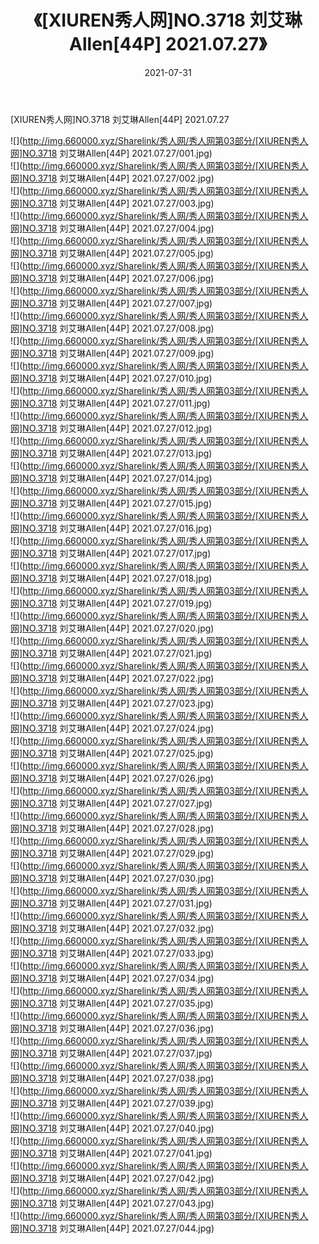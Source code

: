﻿---
layout: post
title:  《[XIUREN秀人网]NO.3718 刘艾琳Allen[44P] 2021.07.27》
date:   2021-07-31
img: http://img.660000.xyz/Sharelink/秀人网/秀人网第03部分/[XIUREN秀人网]NO.3718 刘艾琳Allen[44P] 2021.07.27/000.jpg
categories: [美女, 清纯, 唯美]
---

[XIUREN秀人网]NO.3718 刘艾琳Allen[44P] 2021.07.27

  ![](http://img.660000.xyz/Sharelink/秀人网/秀人网第03部分/[XIUREN秀人网]NO.3718 刘艾琳Allen[44P] 2021.07.27/001.jpg) <br> ![](http://img.660000.xyz/Sharelink/秀人网/秀人网第03部分/[XIUREN秀人网]NO.3718 刘艾琳Allen[44P] 2021.07.27/002.jpg) <br> ![](http://img.660000.xyz/Sharelink/秀人网/秀人网第03部分/[XIUREN秀人网]NO.3718 刘艾琳Allen[44P] 2021.07.27/003.jpg) <br> ![](http://img.660000.xyz/Sharelink/秀人网/秀人网第03部分/[XIUREN秀人网]NO.3718 刘艾琳Allen[44P] 2021.07.27/004.jpg) <br> ![](http://img.660000.xyz/Sharelink/秀人网/秀人网第03部分/[XIUREN秀人网]NO.3718 刘艾琳Allen[44P] 2021.07.27/005.jpg) <br> ![](http://img.660000.xyz/Sharelink/秀人网/秀人网第03部分/[XIUREN秀人网]NO.3718 刘艾琳Allen[44P] 2021.07.27/006.jpg) <br> ![](http://img.660000.xyz/Sharelink/秀人网/秀人网第03部分/[XIUREN秀人网]NO.3718 刘艾琳Allen[44P] 2021.07.27/007.jpg) <br> ![](http://img.660000.xyz/Sharelink/秀人网/秀人网第03部分/[XIUREN秀人网]NO.3718 刘艾琳Allen[44P] 2021.07.27/008.jpg) <br> ![](http://img.660000.xyz/Sharelink/秀人网/秀人网第03部分/[XIUREN秀人网]NO.3718 刘艾琳Allen[44P] 2021.07.27/009.jpg) <br> ![](http://img.660000.xyz/Sharelink/秀人网/秀人网第03部分/[XIUREN秀人网]NO.3718 刘艾琳Allen[44P] 2021.07.27/010.jpg) <br> ![](http://img.660000.xyz/Sharelink/秀人网/秀人网第03部分/[XIUREN秀人网]NO.3718 刘艾琳Allen[44P] 2021.07.27/011.jpg) <br> ![](http://img.660000.xyz/Sharelink/秀人网/秀人网第03部分/[XIUREN秀人网]NO.3718 刘艾琳Allen[44P] 2021.07.27/012.jpg) <br> ![](http://img.660000.xyz/Sharelink/秀人网/秀人网第03部分/[XIUREN秀人网]NO.3718 刘艾琳Allen[44P] 2021.07.27/013.jpg) <br> ![](http://img.660000.xyz/Sharelink/秀人网/秀人网第03部分/[XIUREN秀人网]NO.3718 刘艾琳Allen[44P] 2021.07.27/014.jpg) <br> ![](http://img.660000.xyz/Sharelink/秀人网/秀人网第03部分/[XIUREN秀人网]NO.3718 刘艾琳Allen[44P] 2021.07.27/015.jpg) <br> ![](http://img.660000.xyz/Sharelink/秀人网/秀人网第03部分/[XIUREN秀人网]NO.3718 刘艾琳Allen[44P] 2021.07.27/016.jpg) <br> ![](http://img.660000.xyz/Sharelink/秀人网/秀人网第03部分/[XIUREN秀人网]NO.3718 刘艾琳Allen[44P] 2021.07.27/017.jpg) <br> ![](http://img.660000.xyz/Sharelink/秀人网/秀人网第03部分/[XIUREN秀人网]NO.3718 刘艾琳Allen[44P] 2021.07.27/018.jpg) <br> ![](http://img.660000.xyz/Sharelink/秀人网/秀人网第03部分/[XIUREN秀人网]NO.3718 刘艾琳Allen[44P] 2021.07.27/019.jpg) <br> ![](http://img.660000.xyz/Sharelink/秀人网/秀人网第03部分/[XIUREN秀人网]NO.3718 刘艾琳Allen[44P] 2021.07.27/020.jpg) <br> ![](http://img.660000.xyz/Sharelink/秀人网/秀人网第03部分/[XIUREN秀人网]NO.3718 刘艾琳Allen[44P] 2021.07.27/021.jpg) <br> ![](http://img.660000.xyz/Sharelink/秀人网/秀人网第03部分/[XIUREN秀人网]NO.3718 刘艾琳Allen[44P] 2021.07.27/022.jpg) <br> ![](http://img.660000.xyz/Sharelink/秀人网/秀人网第03部分/[XIUREN秀人网]NO.3718 刘艾琳Allen[44P] 2021.07.27/023.jpg) <br> ![](http://img.660000.xyz/Sharelink/秀人网/秀人网第03部分/[XIUREN秀人网]NO.3718 刘艾琳Allen[44P] 2021.07.27/024.jpg) <br> ![](http://img.660000.xyz/Sharelink/秀人网/秀人网第03部分/[XIUREN秀人网]NO.3718 刘艾琳Allen[44P] 2021.07.27/025.jpg) <br> ![](http://img.660000.xyz/Sharelink/秀人网/秀人网第03部分/[XIUREN秀人网]NO.3718 刘艾琳Allen[44P] 2021.07.27/026.jpg) <br> ![](http://img.660000.xyz/Sharelink/秀人网/秀人网第03部分/[XIUREN秀人网]NO.3718 刘艾琳Allen[44P] 2021.07.27/027.jpg) <br> ![](http://img.660000.xyz/Sharelink/秀人网/秀人网第03部分/[XIUREN秀人网]NO.3718 刘艾琳Allen[44P] 2021.07.27/028.jpg) <br> ![](http://img.660000.xyz/Sharelink/秀人网/秀人网第03部分/[XIUREN秀人网]NO.3718 刘艾琳Allen[44P] 2021.07.27/029.jpg) <br> ![](http://img.660000.xyz/Sharelink/秀人网/秀人网第03部分/[XIUREN秀人网]NO.3718 刘艾琳Allen[44P] 2021.07.27/030.jpg) <br> ![](http://img.660000.xyz/Sharelink/秀人网/秀人网第03部分/[XIUREN秀人网]NO.3718 刘艾琳Allen[44P] 2021.07.27/031.jpg) <br> ![](http://img.660000.xyz/Sharelink/秀人网/秀人网第03部分/[XIUREN秀人网]NO.3718 刘艾琳Allen[44P] 2021.07.27/032.jpg) <br> ![](http://img.660000.xyz/Sharelink/秀人网/秀人网第03部分/[XIUREN秀人网]NO.3718 刘艾琳Allen[44P] 2021.07.27/033.jpg) <br> ![](http://img.660000.xyz/Sharelink/秀人网/秀人网第03部分/[XIUREN秀人网]NO.3718 刘艾琳Allen[44P] 2021.07.27/034.jpg) <br> ![](http://img.660000.xyz/Sharelink/秀人网/秀人网第03部分/[XIUREN秀人网]NO.3718 刘艾琳Allen[44P] 2021.07.27/035.jpg) <br> ![](http://img.660000.xyz/Sharelink/秀人网/秀人网第03部分/[XIUREN秀人网]NO.3718 刘艾琳Allen[44P] 2021.07.27/036.jpg) <br> ![](http://img.660000.xyz/Sharelink/秀人网/秀人网第03部分/[XIUREN秀人网]NO.3718 刘艾琳Allen[44P] 2021.07.27/037.jpg) <br> ![](http://img.660000.xyz/Sharelink/秀人网/秀人网第03部分/[XIUREN秀人网]NO.3718 刘艾琳Allen[44P] 2021.07.27/038.jpg) <br> ![](http://img.660000.xyz/Sharelink/秀人网/秀人网第03部分/[XIUREN秀人网]NO.3718 刘艾琳Allen[44P] 2021.07.27/039.jpg) <br> ![](http://img.660000.xyz/Sharelink/秀人网/秀人网第03部分/[XIUREN秀人网]NO.3718 刘艾琳Allen[44P] 2021.07.27/040.jpg) <br> ![](http://img.660000.xyz/Sharelink/秀人网/秀人网第03部分/[XIUREN秀人网]NO.3718 刘艾琳Allen[44P] 2021.07.27/041.jpg) <br> ![](http://img.660000.xyz/Sharelink/秀人网/秀人网第03部分/[XIUREN秀人网]NO.3718 刘艾琳Allen[44P] 2021.07.27/042.jpg) <br> ![](http://img.660000.xyz/Sharelink/秀人网/秀人网第03部分/[XIUREN秀人网]NO.3718 刘艾琳Allen[44P] 2021.07.27/043.jpg) <br> ![](http://img.660000.xyz/Sharelink/秀人网/秀人网第03部分/[XIUREN秀人网]NO.3718 刘艾琳Allen[44P] 2021.07.27/044.jpg) <br>